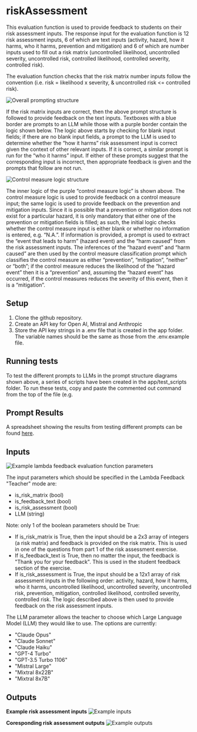 # riskAssessment
This evaluation function is used to provide feedback to students on their risk assessment inputs. 
The response input for the evaluation function is 12 risk assessment inputs, 6 of which are text inputs (activity, hazard, how it harms, who it harms, prevention and mitigation) and 6 of which are number inputs used to fill out a risk matrix (uncontrolled likelihood, uncontrolled severity, uncontrolled risk, controlled likelihood, controlled severity, controlled risk).

The evaluation function checks that the risk matrix number inputs follow the convention (i.e. risk = likelihood x severity, & uncontrolled risk <= controlled risk).

![Overall prompting structure](https://github.com/lambda-feedback/riskAssessment/blob/main/app/docs/prompt%201.png)

If the risk matrix inputs are correct, then the above prompt structure is followed to provide feedback on the text inputs. Textboxes with a blue border are prompts to an LLM while those with a purple border contain the logic shown below. The logic above starts by checking for blank input fields; if there are no blank input fields, a prompt to the LLM is used to determine whether the “how it harms” risk assessment input is correct given the context of other relevant inputs. If it is correct, a similar prompt is run for the “who it harms” input. If either of these prompts suggest that the corresponding input is incorrect, then appropriate feedback is given and the prompts that follow are not run.

![Control measure logic structure](https://github.com/lambda-feedback/riskAssessment/blob/main/app/docs/prompt%202.png)

The inner logic of the purple “control measure logic” is shown above. The control measure logic is used to provide feedback on a control measure input; the same logic is used to provide feedback on the prevention and mitigation inputs. Since it is possible that a prevention or mitigation does not exist for a particular hazard, it is only mandatory that either one of the prevention or mitigation fields is filled; as such, the initial logic checks whether the control measure input is either blank or whether no information is entered, e.g. “N.A.”. If information is provided, a prompt is used to extract the “event that leads to harm” (hazard event) and the “harm caused” from the risk assessment inputs. The inferences of the “hazard event” and “harm caused” are then used by the control measure classification prompt which classifies the control measure as either “prevention”, “mitigation”, “neither” or “both”; if the control measure reduces the likelihood of the “hazard event” then it is a “prevention” and, assuming the “hazard event” has occurred, if the control measures reduces the severity of this event, then it is a “mitigation”.

## Setup
1. Clone the github repository.
2. Create an API key for Open AI, Mistral and Anthropic
3. Store the API key strings in a .env file that is created in the app folder. The variable names should be the same as those from the .env.example file.

## Running tests
To test the different prompts to LLMs in the prompt structure diagrams shown above, a series of scripts have been created in the app/test_scripts folder. To run these tests, copy and paste the commented out command from the top of the file (e.g. 

## Prompt Results
A spreadsheet showing the results from testing different prompts can be found [here](https://docs.google.com/spreadsheets/d/1d7Tq7qEaNTrhm1E7qcGvl3Dkr8cFNdSpOul9RezjVs4/edit?usp=sharing).

## Inputs
![Example lambda feedback evaluation function parameters](https://github.com/lambda-feedback/riskAssessment/blob/main/app/docs/example%20lambda%20feedback%20parameters.png)

The input parameters which should be specified in the Lambda Feedback "Teacher" mode are:
- is_risk_matrix (bool)
- is_feedback_text (bool)
- is_risk_assessment (bool)
- LLM (string)

Note: only 1 of the boolean parameters should be True:
- If is_risk_matrix is True, then the input should be a 2x3 array of integers (a risk matrix) and feedback is provided on the risk matrix. This is used in one of the questions from part 1 of the risk assessment exercise.
- If is_feedback_text is True, then no matter the input, the feedback is "Thank you for your feedback". This is used in the student feedback section of the exercise.
- If is_risk_assessment is True, the input should be a 12x1 array of risk assessment inputs in the following order: activity, hazard, how it harms, who it harms, uncontrolled likelihood, uncontrolled severity, uncontrolled risk, prevention, mitigation, controlled likelihood, controlled severity, controlled risk. The logic described above is then used to provide feedback on the risk assessment inputs.

The LLM parameter allows the teacher to choose which Large Language Model (LLM) they would like to use. The options are currently:
- "Claude Opus"
- "Claude Sonnet"
- "Claude Haiku"
- "GPT-4 Turbo"
- "GPT-3.5 Turbo 1106"
- "Mistral Large"
- "Mixtral 8x22B"
- "Mixtral 8x7B"

## Outputs
**Example risk assessment inputs**
![Example inputs](https://github.com/lambda-feedback/riskAssessment/blob/main/app/docs/example%20inputs.png)

**Coresponding risk assessment outputs**
![Example outputs](https://github.com/lambda-feedback/riskAssessment/blob/main/app/docs/example%20ouptut.png)
